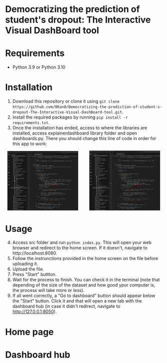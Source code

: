 # Democratizing the prediction of student's dropout: The Interactive Visual DashBoard tool

# Requirements
  - Python 3.9 or Python 3.10

# Installation
  1. Download this repository or clone it using `git clone https://github.com/0Kan0/Democratizing-the-prediction-of-student-s-dropout-The-Interactive-Visual-DashBoard-tool.git`.
  2. Install the required packages by running `pip install -r requirements.txt`.
  3. Once the installation has ended, access to where the libraries are installed, access explainerdashboard library folder and open dashboards.py. There you should change this line of code in order for this app to work:
  <p align="center">
  <img alt="Before" src="images/Before.png" width="45%" title="Before">
&nbsp; &nbsp; &nbsp; &nbsp;
  <img alt="After" src="images/After.png" width="45%" title="After">
  </p>

# Usage
  4. Access src folder and run `python index.py`. This will open your web browser and redirect to the home screen. If it doesn't, navigate to http://localhost:8080.
  5. Follow the instrunctions provided in the home screen on the file before uploading it.
  6. Upload the file.
  7. Press "Start" buttton.
  8. Wait for the process to finish. You can check it in the terminal (note that depending of the size of the dataset and how good ypur computer is, the process will take more or less).
  9. If all went correctly, a "Go to dashboard" button should appear below the "Start" button. Click it and that will open a new tab with the dashboard hub (in case it didn't redirect, navigate to http://127.0.0.1:8050).

# Home page

# Dashboard hub
